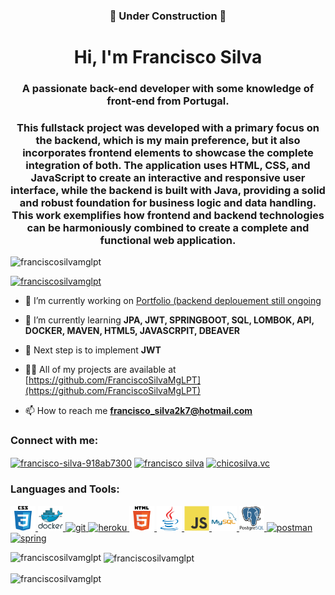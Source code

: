 <h3 align="center">🚧 Under Construction 🚧</h3>

<h1 align="center">Hi, I'm Francisco Silva</h1>
<h3 align="center">A passionate back-end developer with some knowledge of front-end from Portugal.</h3>

<h3 align="center">This fullstack project was developed with a primary focus on the backend, which is my main preference, but it also incorporates frontend elements to showcase the complete integration of both. The application uses HTML, CSS, and JavaScript to create an interactive and responsive user interface, while the backend is built with Java, providing a solid and robust foundation for business logic and data handling. This work exemplifies how frontend and backend technologies can be harmoniously combined to create a complete and functional web application.</h3>


<p align="left"> <img src="https://komarev.com/ghpvc/?username=franciscosilvamglpt&label=Profile%20views&color=0e75b6&style=flat" alt="franciscosilvamglpt" /> </p>

<p align="left"> <a href="https://github.com/ryo-ma/github-profile-trophy"><img src="https://github-profile-trophy.vercel.app/?username=franciscosilvamglpt" alt="franciscosilvamglpt" /></a> </p>

- 🔭 I’m currently working on [Portfolio (backend deplouement still ongoing](https://franciscosilvamglpt.github.io/Portfolio-front/)

- 🌱 I’m currently learning **JPA, JWT, SPRINGBOOT, SQL, LOMBOK, API, DOCKER, MAVEN, HTML5, JAVASCRPIT, DBEAVER**

- 💫 Next step is to implement **JWT**

- 👨‍💻 All of my projects are available at [https://github.com/FranciscoSilvaMgLPT](https://github.com/FranciscoSilvaMgLPT)

- 📫 How to reach me **francisco_silva2k7@hotmail.com**

<h3 align="left">Connect with me:</h3>
<p align="left">
<a href="https://linkedin.com/in/francisco-silva-918ab7300" target="blank"><img align="center" src="https://raw.githubusercontent.com/rahuldkjain/github-profile-readme-generator/master/src/images/icons/Social/linked-in-alt.svg" alt="francisco-silva-918ab7300" height="30" width="40" /></a>
<a href="https://fb.com/franciscosilvavdc" target="blank"><img align="center" src="https://raw.githubusercontent.com/rahuldkjain/github-profile-readme-generator/master/src/images/icons/Social/facebook.svg" alt="francisco silva" height="30" width="40" /></a>
<a href="https://instagram.com/chicosilva.vc" target="blank"><img align="center" src="https://raw.githubusercontent.com/rahuldkjain/github-profile-readme-generator/master/src/images/icons/Social/instagram.svg" alt="chicosilva.vc" height="30" width="40" /></a>
</p>

<h3 align="left">Languages and Tools:</h3>
<p align="left"> 
  <a href="https://www.w3schools.com/css/" target="_blank" rel="noreferrer"> 
    <img src="https://raw.githubusercontent.com/devicons/devicon/master/icons/css3/css3-original-wordmark.svg" alt="css3" width="40" height="40"/> 
  </a> 
  <a href="https://www.docker.com/" target="_blank" rel="noreferrer"> 
    <img src="https://raw.githubusercontent.com/devicons/devicon/master/icons/docker/docker-original-wordmark.svg" alt="docker" width="40" height="40"/> 
  </a> 
  <a href="https://git-scm.com/" target="_blank" rel="noreferrer"> 
    <img src="https://www.vectorlogo.zone/logos/git-scm/git-scm-icon.svg" alt="git" width="40" height="40"/> 
  </a> 
  <a href="https://heroku.com" target="_blank" rel="noreferrer"> 
    <img src="https://www.vectorlogo.zone/logos/heroku/heroku-icon.svg" alt="heroku" width="40" height="40"/> 
  </a> 
  <a href="https://www.w3.org/html/" target="_blank" rel="noreferrer"> 
    <img src="https://raw.githubusercontent.com/devicons/devicon/master/icons/html5/html5-original-wordmark.svg" alt="html5" width="40" height="40"/> 
  </a> 
  <a href="https://www.java.com" target="_blank" rel="noreferrer"> 
    <img src="https://raw.githubusercontent.com/devicons/devicon/master/icons/java/java-original.svg" alt="java" width="40" height="40"/> 
  </a> 
  <a href="https://developer.mozilla.org/en-US/docs/Web/JavaScript" target="_blank" rel="noreferrer"> 
    <img src="https://raw.githubusercontent.com/devicons/devicon/master/icons/javascript/javascript-original.svg" alt="javascript" width="40" height="40"/> 
  </a> 
  <a href="https://www.mysql.com/" target="_blank" rel="noreferrer"> 
    <img src="https://raw.githubusercontent.com/devicons/devicon/master/icons/mysql/mysql-original-wordmark.svg" alt="mysql" width="40" height="40"/> 
  </a> 
  <a href="https://www.postgresql.org" target="_blank" rel="noreferrer"> 
    <img src="https://raw.githubusercontent.com/devicons/devicon/master/icons/postgresql/postgresql-original-wordmark.svg" alt="postgresql" width="40" height="40"/> 
  </a> 
  <a href="https://postman.com" target="_blank" rel="noreferrer"> 
    <img src="https://www.vectorlogo.zone/logos/getpostman/getpostman-icon.svg" alt="postman" width="40" height="40"/> 
  </a> 
  <a href="https://spring.io/" target="_blank" rel="noreferrer"> 
    <img src="https://www.vectorlogo.zone/logos/springio/springio-icon.svg" alt="spring" width="40" height="40"/> 
  </a> 
</p>

<p><img align="left" src="https://github-readme-stats.vercel.app/api/top-langs?username=franciscosilvamglpt&show_icons=true&locale=en&layout=compact" alt="franciscosilvamglpt" /></p>

<p>&nbsp;<img align="center" src="https://github-readme-stats.vercel.app/api?username=franciscosilvamglpt&show_icons=true&locale=en" alt="franciscosilvamglpt" /></p>

<p><img align="center" src="https://github-readme-streak-stats.herokuapp.com/?user=franciscosilvamglpt&" alt="franciscosilvamglpt" /></p>
